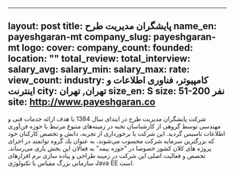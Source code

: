  ---
layout: post
title: پایشگران مديريت طرح 
name_en: payeshgaran-mt
company_slug: payeshgaran-mt
logo: 
cover: 
company_count:
founded:
location: ""
total_review: 
total_interview: 
salary_avg: 
salary_min: 
salary_max: 
rate: 
view_count: 
industry: کامپیوتر، فناوری اطلاعات و اینترنت
city: تهران, تهران
size_en: S
size: 51-200 نفر
site: http://www.payeshgaran.co
---

شرکت پايشگران مديريت طرح در ابتدای سال 1384 با هدف ارائه خدمات فنی و مهندسی توسط گروهی از کارشناسان نخبه در زمينه‌های متنوع مرتبط با حوزه فن‌آوری اطلاعات تاسيس گرديد. اين شركت با برخورداری از تجربه، دانش و تخصص كاركنان خود كه بزرگترين سرمايه شركت محسوب می‌شوند، به عنوان يك گروه توانمند در اجرای پروژه های كلان كشور خصوصا در "حوزه بيمه" به فعالان اين بخش ياری می‌رساند. تخصص و فعاليت اصلی اين شرکت در زمينه طراحی و پياده سازی نرم افزارهای سازمانی بزرگ مقياس با تکنولوژی Java EE است.
